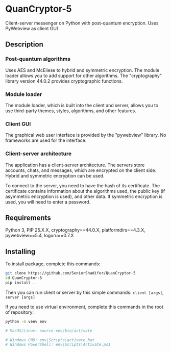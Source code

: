 # QuanCryptor-5
Client-server messenger on Python with post-quantum encryption. Uses PyWebview as client GUI


## Description

### Post-quantum algorithms
Uses AES and McEliese to hybrid and symmetric encryption. The module loader allows you to add support for other algorithms. The "cryptography" library version 44.0.2 provides cryptographic functions.

### Module loader
The module loader, which is built into the client and server, allows you to use third-party themes, styles, algorithms, and other features.

### Client GUI
The graphical web user interface is provided by the "pywebview" library. No frameworks are used for the interface.

### Client-server architecture
The application has a client-server architecture. The servers store accounts, chats, and messages, which are encrypted on the client side. Hybrid and symmetric encryption can be used.

To connect to the server, you need to have the hash of its certificate. The certificate contains information about the algorithms used, the public key (if asymmetric encryption is used), and other data. If symmetric encryption is used, you will need to enter a password.


## Requirements
Python 3, PIP 25.X.X,
cryptography==44.0.X,
platformdirs==4.3.X,
pywebview==5.4,
loguru==0.7.X


## Installing 
To install package, complete this commands:
``` bash
git clone https://github.com/SeniorShadifer/QuanCryptor-5
cd QuanCryptor-5
pip install .
```

Then you can run client or server by this simple commands: `client [args]`, `server [args]`

If you need to use virtual environment, complete this commands in the root of repository:
``` bash
python -m venv env

# MacOS/Linux: source env/bin/activate

# Windows CMD: env\Scripts\activate.bat
# Windows PowerShell: env\Scripts\Activate.ps1
```

